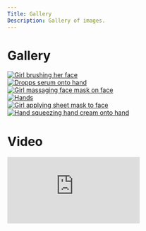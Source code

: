 ```yaml
---
Title: Gallery
Description: Gallery of images.
---
```


# Gallery

<div class="gallery-grid">
    <div class="gallery-item">
        <a href="%base_url%?image/skin1.jpg">
            <picture>
                <source media="(min-width: 767px)" srcset="%base_url%?image/skin1.jpg?w=650&h=650&crop-to-fit">
                <img class="gallery-img" src="%base_url%?image/skin1.jpg?w=250&h=250&crop-to-fit" alt="Girl brushing her face">
            </picture>
        </a>
    </div>
    <div class="gallery-item">
        <a href="%base_url%?image/skin2.jpg">
            <picture>
                <source media="(min-width: 767px)" srcset="%base_url%?image/skin2.jpg?w=650&h=650&crop-to-fit">
                <img class="gallery-img" alt="Dropps serum onto hand" src="%base_url%?image/skin2.jpg?w=250&h=250&crop-to-fit">
            </picture>
        </a>
    </div>
    <div class="gallery-item">
        <a href="%base_url%?image/skin3.jpg">
            <picture>
                <source media="(min-width: 767px)" srcset="%base_url%?image/skin3.jpg?w=650&h=650&crop-to-fit">
                <img class="gallery-img" alt="Girl massaging face mask on face" src="%base_url%?image/skin3.jpg?w=250&h=250&crop-to-fit">
            </picture>
        </a>
    </div>
    <div class="gallery-item">
        <a href="%base_url%?image/skin4.jpg">
            <picture>
                <source media="(min-width: 767px)" srcset="%base_url%?image/skin4.jpg?w=650&h=650&crop-to-fit">
                <img class="gallery-img" alt="Hands" src="%base_url%?image/skin4.jpg?w=250&h=250&crop-to-fit">
            </picture>
        </a>
    </div>
    <div class="gallery-item">
        <a href="%base_url%?image/skin5.jpg">
            <picture>
                <source media="(min-width: 767px)" srcset="%base_url%?image/skin5.jpg?w=650&h=650&crop-to-fit">
                <img class="gallery-img" alt="Girl applying sheet mask to face" src="%base_url%?image/skin5.jpg?w=250&h=250&crop-to-fit">
            </picture>
        </a>
    </div>
    <div class="gallery-item">
        <a href="%base_url%?image/skin6.jpg">
            <picture>
                <source media="(min-width: 767px)" srcset="%base_url%?image/skin6.jpg?w=650&h=650&crop-to-fit">
                <img class="gallery-img" alt="Hand squeezing hand cream onto hand" src="%base_url%?image/skin6.jpg?w=250&h=250&crop-to-fit">
            </picture>
        </a>
    </div>
</div>

# Video

<div class="embed-container">
    <iframe src="https://www.youtube.com/embed/WNugaxb9MQs?si=m8p3wn3vgypImzQ5" title="YouTube video player" frameborder="0" allow="accelerometer; autoplay; clipboard-write; encrypted-media; gyroscope; picture-in-picture; web-share" allowfullscreen></iframe>
</div>
